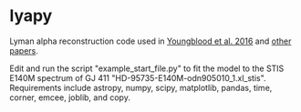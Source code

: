 # lyapy
Lyman alpha reconstruction code used in [Youngblood et al. 2016](https://ui.adsabs.harvard.edu/abs/2016ApJ...824..101Y/abstract) and [other papers](https://ui.adsabs.harvard.edu/public-libraries/o5i7z8i2QXWzZSBDV45wqQ).

Edit and run the script "example_start_file.py" to fit the model to the STIS E140M spectrum of GJ 411 "HD-95735-E140M-odn905010_1.xl_stis". Requirements include astropy, numpy, scipy, matplotlib, pandas, time, corner, emcee, joblib, and copy.

